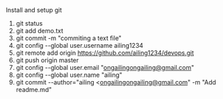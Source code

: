 Install and setup git
1. git status
2. git add demo.txt
3. git commit -m "commiting a text file"
4. git config --global user.username ailing1234
5. git remote add origin https://github.com/ailing1234/devops.git
6. git push origin master
7. git config --global user.email "ongailingongailing@gmail.com"
8. git config --global user.name "ailing" 
9. git commit --author="ailing <ongailingongailing@gmail.com" -m "Add readme.md"
